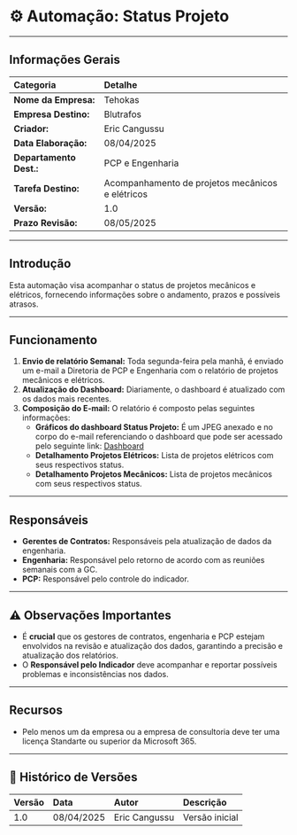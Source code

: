 # ⚙️ Automação: Status Projeto

---

##  Informações Gerais

| Categoria             | Detalhe                                      |
| :-------------------- | :------------------------------------------- |
| **Nome da Empresa:** | Tehokas                                      |
| **Empresa Destino:** | Blutrafos                                    |
| **Criador:** | Eric Cangussu                                |
| **Data Elaboração:** | 08/04/2025                                   |
| **Departamento Dest.:**| PCP e Engenharia                             |
| **Tarefa Destino:** | Acompanhamento de projetos mecânicos e elétricos |
| **Versão:** | 1.0                                          |
| **Prazo Revisão:** | 08/05/2025                                   |

---

##  Introdução

Esta automação visa acompanhar o status de projetos mecânicos e elétricos, fornecendo informações sobre o andamento, prazos e possíveis atrasos.

---

##  Funcionamento

1.  **Envio de relatório Semanal:** Toda segunda-feira pela manhã, é enviado um e-mail a Diretoria de PCP e Engenharia com o relatório de projetos mecânicos e elétricos.
2.  **Atualização do Dashboard:** Diariamente, o dashboard é atualizado com os dados mais recentes.
3. **Composição do E-mail:** O relatório é composto pelas seguintes informações:
    *   **Gráficos do dashboard Status Projeto:** É um JPEG anexado e no corpo do e-mail referenciando o dashboard que pode ser acessado pelo seguinte link: [Dashboard](https://app.powerbi.com/groups/me/reports/6a6f4718-87bb-450e-8cab-7b9dc6ebdcbf/b1c9ff184ba5d900c868?experience=power-bi)
    *   **Detalhamento Projetos Elétricos:** Lista de projetos elétricos com seus respectivos status.
    *   **Detalhamento Projetos Mecânicos:** Lista de projetos mecânicos com seus respectivos status.
---

##  Responsáveis

* **Gerentes de Contratos:** Responsáveis pela atualização de dados da engenharia.
* **Engenharia:** Responsável pelo retorno de acordo com as reuniões semanais com a GC.
* **PCP:** Responsável pelo controle do indicador.

---

## ⚠️ Observações Importantes

* É **crucial** que os gestores de contratos, engenharia e PCP estejam envolvidos na revisão e atualização dos dados, garantindo a precisão e atualização dos relatórios.
* O **Responsável pelo Indicador** deve acompanhar e reportar possíveis problemas e inconsistências nos dados.

---

##  Recursos
* Pelo menos um da empresa ou a empresa de consultoria deve ter uma licença Standarte ou superior da Microsoft 365.

---

## 📜 Histórico de Versões

| Versão | Data       | Autor         | Descrição      |
| :----- | :--------- | :------------ | :------------- |
| 1.0    | 08/04/2025 | Eric Cangussu | Versão inicial |